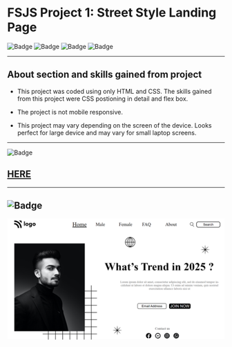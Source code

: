 # FSJS Project 1: Street Style Landing Page


![Badge](https://img.shields.io/badge/HTML-CSS-blue)
![Badge](https://img.shields.io/badge/FSJS%20Bootcamp-Hitesh%20Choudhary-orange)
![Badge](https://img.shields.io/badge/Time%20Taken-7%20Hrs-red)
![Badge](https://img.shields.io/badge/Mobile%20Responsive%20-Nope-brightgreen)

***

## About section and skills gained from project
- This project was coded using only HTML and CSS. The skills gained from this project were CSS postioning in detail and flex box.

- The project is not mobile responsive.

- This project may vary depending on the screen of the device. Looks perfect for large device and may vary for small laptop screens.

***


![Badge](https://img.shields.io/badge/PROJECT%20LINK-BELOW-lightgrey) 
## [HERE](https://project-link-1.netlify.app/)

***

## ![Badge](https://img.shields.io/badge/FINAL-OUTPUT-yellow)

![Output](./Final%20output/Final%20output.png)










